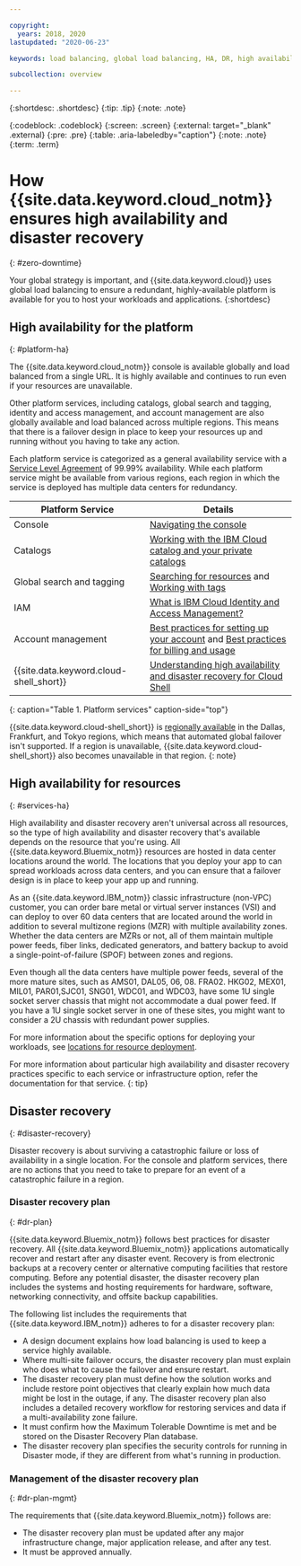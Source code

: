 ```yaml
---

copyright:
  years: 2018, 2020
lastupdated: "2020-06-23"

keywords: load balancing, global load balancing, HA, DR, high availability, disaster recovery, HA for the platform, high availability for platform, disaster recovery plan, disaster event, zero downtime, workloads, failover, failover design

subcollection: overview

---
```


{:shortdesc: .shortdesc}
{:tip: .tip}
{:note: .note}


{:codeblock: .codeblock}
{:screen: .screen}
{:external: target="_blank" .external}
{:pre: .pre}
{:table: .aria-labeledby="caption"}
{:note: .note}
{:term: .term}

# How {{site.data.keyword.cloud_notm}} ensures high availability and disaster recovery
{: #zero-downtime}

Your global strategy is important, and {{site.data.keyword.cloud}} uses global load balancing to ensure a redundant, highly-available platform is available for you to host your workloads and applications.
{:shortdesc} 

## High availability for the platform
{: #platform-ha}

The {{site.data.keyword.cloud_notm}} console is available globally and load balanced from a single URL. It is highly available and continues to run even if your resources are unavailable. 

Other platform services, including catalogs, global search and tagging, identity and access management, and account management are also globally available and load balanced across multiple regions. This means that there is a failover design in place to keep your resources up and running without you having to take any action. 

Each platform service is categorized as a general availability service with a [Service Level Agreement](/docs/overview?topic=overview-slas) of 99.99% availability. While each platform service might be available from various regions, each region in which the service is deployed has multiple data centers for redundancy.

| Platform Service | Details |
|------------------|----------------|
| Console | [Navigating the console](/docs/overview?topic=overview-ui) |
| Catalogs    |    [Working with the IBM Cloud catalog and your private catalogs](/docs/account?topic=account-restrict-by-user)               |
|      Global search and tagging         |    [Searching for resources](/docs/account?topic=account-searching-for-resources) and [Working with tags](/docs/account?topic=account-tag)        |
|        IAM       |      [What is IBM Cloud Identity and Access Management?](/docs/account?topic=account-iamoverview)             |
|  Account management  |    [Best practices for setting up your account](/docs/account?topic=account-account_setup) and [Best practices for billing and usage](/docs/billing-usage?topic=billing-usage-best-practices)     |
| {{site.data.keyword.cloud-shell_short}} | [Understanding high availability and disaster recovery for Cloud Shell](/docs/cloud-shell?topic=cloud-shell-ha-dr) |
{: caption="Table 1. Platform services" caption-side="top"}

{{site.data.keyword.cloud-shell_short}} is [regionally available](/docs/cloud-shell?topic=cloud-shell-ha-dr) in the Dallas, Frankfurt, and Tokyo regions, which means that automated global failover isn't supported. If a region is unavailable, {{site.data.keyword.cloud-shell_short}} also becomes unavailable in that region.
{: note}

## High availability for resources
{: #services-ha}

High availability and disaster recovery aren't universal across all resources, so the type of high availability and disaster recovery that's available depends on the resource that you're using. All {{site.data.keyword.Bluemix_notm}} resources are hosted in data center locations around the world. The locations that you deploy your app to can spread workloads across data centers, and you can ensure that a failover design is in place to keep your app up and running. 

As an {{site.data.keyword.IBM_notm}} classic infrastructure (non-VPC) customer, you can order bare metal or virtual server instances (VSI) and can deploy to over 60 data centers that are located around the world in addition to several multizone regions (MZR) with multiple availability zones. Whether the data centers are MZRs or not, all of them maintain multiple power feeds, fiber links, dedicated generators, and battery backup to avoid a single-point-of-failure (SPOF) between zones and regions. 

Even though all the data centers have multiple power feeds, several of the more mature sites, such as AMS01, DAL05, 06, 08. FRA02. HKG02, MEX01, MIL01, PAR01,SJC01, SNG01, WDC01, and WDC03, have some 1U single socket server chassis that might not accommodate a dual power feed. If you have a 1U single socket server in one of these sites, you might want to consider a 2U chassis with redundant power supplies.

For more information about the specific options for deploying your workloads, see [locations for resource deployment](/docs/overview?topic=overview-locations).

For more information about particular high availability and disaster recovery practices specific to each service or infrastructure option, refer the documentation for that service.
{: tip}

## Disaster recovery
{: #disaster-recovery}

Disaster recovery is about surviving a catastrophic failure or loss of availability in a single location. For the console and platform services, there are no actions that you need to take to prepare for an event of a catastrophic failure in a region.

### Disaster recovery plan 
{: #dr-plan}

{{site.data.keyword.Bluemix_notm}} follows best practices for disaster recovery. All {{site.data.keyword.Bluemix_notm}} applications automatically recover and restart after any disaster event. Recovery is from electronic backups at a recovery center or alternative computing facilities that restore computing. Before any potential disaster, the disaster recovery plan includes the systems and hosting requirements for hardware, software, networking connectivity, and offsite backup capabilities.

The following list includes the requirements that {{site.data.keyword.IBM_notm}} adheres to for a disaster recovery plan:

- A design document explains how load balancing is used to keep a service highly available.
- Where multi-site failover occurs, the disaster recovery plan must explain who does what to cause the failover and ensure restart. 
- The disaster recovery plan must define how the solution works and include restore point objectives that clearly explain how much data might be lost in the outage, if any. The disaster recovery plan also includes a detailed recovery workflow for restoring services and data if a multi-availability zone failure. 
- It must confirm how the Maximum Tolerable Downtime is met and be stored on the Disaster Recovery Plan database.  
- The disaster recovery plan specifies the security controls for running in Disaster mode, if they are different from what's running in production. 

### Management of the disaster recovery plan 
{: #dr-plan-mgmt}

The requirements that {{site.data.keyword.Bluemix_notm}} follows are: 

- The disaster recovery plan must be updated after any major infrastructure change, major application release, and after any test. 
- It must be approved annually. 







